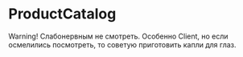 # ProductCatalog
Warning! Слабонервным не смотреть. Особенно Client, но если осмелились посмотреть, то советую приготовить капли для глаз.
